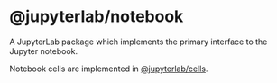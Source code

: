 # @jupyterlab/notebook

A JupyterLab package which implements the primary interface to the Jupyter notebook.

Notebook cells are implemented in [@jupyterlab/cells](../cells).
